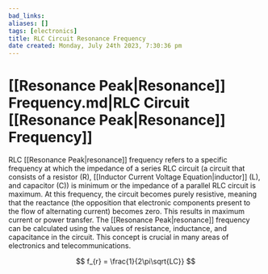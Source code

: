 ```yaml
---
bad_links: 
aliases: []
tags: [electronics]
title: RLC Circuit Resonance Frequency
date created: Monday, July 24th 2023, 7:30:36 pm
---
```

# [[Resonance Peak|Resonance]] Frequency.md|RLC Circuit [[Resonance Peak|Resonance]] Frequency]]

RLC [[Resonance Peak|resonance]] frequency refers to a specific frequency at which the impedance of a series RLC circuit (a circuit that consists of a resistor (R), [[Inductor Current Voltage Equation|inductor]] (L), and capacitor (C)) is minimum or the impedance of a parallel RLC circuit is maximum. At this frequency, the circuit becomes purely resistive, meaning that the reactance (the opposition that electronic components present to the flow of alternating current) becomes zero. This results in maximum current or power transfer. The [[Resonance Peak|resonance]] frequency can be calculated using the values of resistance, inductance, and capacitance in the circuit. This concept is crucial in many areas of electronics and telecommunications.

$$
f_{r} = \frac{1}{2\pi\sqrt{LC}}
$$
